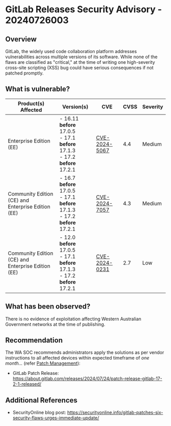 # GitLab Releases Security Advisory - 20240726003

## Overview

GitLab, the widely used code collaboration platform addresses vulnerabilities across multiple versions of its software. While none of the flaws are classified as "critical," at the time of writing one high-severity cross-site scripting (XSS) bug could have serious consequences if not patched promptly.

## What is vulnerable?

| Product(s) Affected | Version(s) | CVE | CVSS | Severity | 
| --- | --- | --- | --- | --- | 
| Enterprise Edition (EE) | - 16.11 **before** 17.0.5 <br/> - 17.1 **before** 17.1.3 <br/> - 17.2 **before** 17.2.1 | [CVE-2024-5067](https://nvd.nist.gov/vuln/detail/CVE-2024-5067) | 4.4  | Medium | 
| Community Edition (CE) and Enterprise Edition (EE) | - 16.7 **before** 17.0.5 <br/> - 17.1 **before** 17.1.3 <br/> - 17.2 **before** 17.2.1 | [CVE-2024-7057](https://nvd.nist.gov/vuln/detail/CVE-2024-7057) | 4.3  | Medium | 
| Community Edition (CE) and Enterprise Edition (EE) | - 12.0 **before** 17.0.5 </br> - 17.1 **before** 17.1.3 </br> - 17.2 **before** 17.2.1 | [CVE-2024-0231](https://nvd.nist.gov/vuln/detail/CVE-2024-0231) | 2.7 | Low | 

## What has been observed?

There is no evidence of exploitation affecting Western Australian Government networks at the time of publishing.

## Recommendation

The WA SOC recommends administrators apply the solutions as per vendor instructions to all affected devices within expected timeframe of *one month...* (refer [Patch Management](../guidelines/patch-management.md)):

- GitLab Patch Release: <https://about.gitlab.com/releases/2024/07/24/patch-release-gitlab-17-2-1-released/>

## Additional References

- SecurityOnline blog post: <https://securityonline.info/gitlab-patches-six-security-flaws-urges-immediate-update/>
